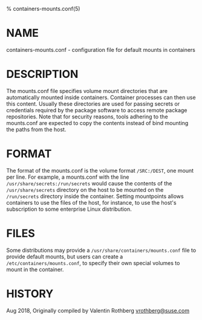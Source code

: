 % containers-mounts.conf(5)

# NAME
containers-mounts.conf - configuration file for default mounts in containers

# DESCRIPTION
The mounts.conf file specifies volume mount directories that are automatically mounted inside containers. Container processes can then use this content. Usually these directories are used for passing secrets or credentials required by the package software to access remote package repositories. Note that for security reasons, tools adhering to the mounts.conf are expected to copy the contents instead of bind mounting the paths from the host.

# FORMAT
The format of the mounts.conf is the volume format `/SRC:/DEST`, one mount per line. For example, a mounts.conf with the line `/usr/share/secrets:/run/secrets` would cause the contents of the `/usr/share/secrets` directory on the host to be mounted on the `/run/secrets` directory inside the container. Setting mountpoints allows containers to use the files of the host, for instance, to use the host's subscription to some enterprise Linux distribution.

# FILES
Some distributions may provide a `/usr/share/containers/mounts.conf` file to provide default mounts, but users can create a `/etc/containers/mounts.conf`, to specify their own special volumes to mount in the container.

# HISTORY
Aug 2018, Originally compiled by Valentin Rothberg <vrothberg@suse.com>
